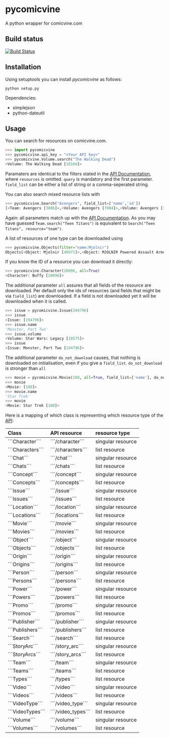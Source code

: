 # pycomicvine
A python wrapper for comicvine.com

## Build status
[![Build Status](https://travis-ci.org/authmillenon/pycomicvine.png?branch=master)](https://travis-ci.org/authmillenon/pycomicvine)

## Installation
Using setuptools you can install *pycomicvine* as follows:

    python setup.py

Dependencies:

 * simplejson
 * python-dateutil

## Usage
You can search for resources on comicvine.com.

```python
>>> import pycomicvine
>>> pycomicvine.api_key = "<Your API key>"
>>> pycomicvine.Volume.search("The Walking Dead")
<Volume: The Walking Dead [18166]>
```


Paramaters are identical to the filters stated in the 
[API Documentation](https://www.comicvine.com/api/documentation#toc-0-26),
where ```resources``` is omitted. ```query``` is mandatory and the 
first parameter. ```field_list``` can be either a list of string or
a comma-seperated string.

You can also search mixed resource lists with

```python
>>> pycomicvine.Search("Avengers", field_list=['name','id'])
[<Team: Avengers [3806]>,<Volume: Avengers [7084]>,<Volume: Avengers [33227]>]
```

Again: all parameters match up with the 
[API Documentation](https://www.comicvine.com/api/documentation#toc-0-26). 
As you may have guessed ```Team.search("Teen Titans")``` is equivalent
to ```Search("Teen Titans", resource="team")```.

A list of resources of one type can be downloaded using 

```python
>>> pycomicvine.Objects(filter="name:Mjolnir")
Objects[<Object: Mjolnir [40971]>,<Object: MJOLNIR Powered Assault Armor [56824]>]
```

If you know the ID of a resource you can download it directly:

```python
>>> pycomicvine.Character(20096, all=True)
<Character: Buffy [20096]>
```

The additional parameter ```all``` assures that all fields of the
resource are downloaded. Per default only the ids of resources (and 
fields that might be via ```field_list```) are downloaded. If a field
is not downloaded yet it will be downloaded when it is called.

```python
>>> issue = pycomicvine.Issue(194796)
>>> issue
<Issue: [194796]>
>>> issue.name
'Monster, Part Two'
>>> issue.volume
<Volume: Star Wars: Legacy [18575]>
>>> issue
<Issue: Monster, Part Two [194796]>
```

The additional parameter ```do_not_download``` causes, that nothing is
downloaded on initialisation, even if you give a ```field_list```.
```do_not_download``` is stronger than ```all```

```python
>>> movie = pycomicvine.Movie(108, all=True, field_list=['name'], do_not_download=True)
>>> movie
<Movie: [108]>
>>> movie.name
'Star Trek'
>>> movie
<Movie: Star Trek [108]>
```

Here is a mapping of which class is representing which resource type of 
the [API](https://www.comicvine.com/api/documentation#toc-0-3):

<table>
<thead>
<tr class="header">
<th align="left">Class</th>
<th align="left">API resource</th>
<th align="left">resource type</th>
</tr>
</thead>
<tbody>
<tr class="odd">
<td align="left">```Character```</td>
<td align="left">```/character```</td>
<td align="left">singular resource</td>
</tr>
<tr class="even">
<td align="left">```Characters```</td>
<td align="left">```/characters```</td>
<td align="left">list resource</td>
</tr>
<tr class="odd">
<td align="left">```Chat```</td>
<td align="left">```/chat```</td>
<td align="left">singular resource</td>
</tr>
<tr class="even">
<td align="left">```Chats```</td>
<td align="left">```/chats```</td>
<td align="left">list resource</td>
</tr>
<tr class="odd">
<td align="left">```Concept```</td>
<td align="left">```/concept```</td>
<td align="left">singular resource</td>
</tr>
<tr class="even">
<td align="left">```Concepts```</td>
<td align="left">```/concepts```</td>
<td align="left">list resource</td>
</tr>
<tr class="odd">
<td align="left">```Issue```</td>
<td align="left">```/issue```</td>
<td align="left">singular resource</td>
</tr>
<tr class="even">
<td align="left">```Issues```</td>
<td align="left">```/issues```</td>
<td align="left">list resource</td>
</tr>
<tr class="odd">
<td align="left">```Location```</td>
<td align="left">```/location```</td>
<td align="left">singular resource</td>
</tr>
<tr class="even">
<td align="left">```Locations```</td>
<td align="left">```/locations```</td>
<td align="left">list resource</td>
</tr>
<tr class="odd">
<td align="left">```Movie```</td>
<td align="left">```/movie```</td>
<td align="left">singular resource</td>
</tr>
<tr class="even">
<td align="left">```Movies```</td>
<td align="left">```/movies```</td>
<td align="left">list resource</td>
</tr>
<tr class="odd">
<td align="left">```Object```</td>
<td align="left">```/object```</td>
<td align="left">singular resource</td>
</tr>
<tr class="even">
<td align="left">```Objects```</td>
<td align="left">```/objects```</td>
<td align="left">list resource</td>
</tr>
<tr class="odd">
<td align="left">```Origin```</td>
<td align="left">```/origin```</td>
<td align="left">singular resource</td>
</tr>
<tr class="even">
<td align="left">```Origins```</td>
<td align="left">```/origins```</td>
<td align="left">list resource</td>
</tr>
<tr class="odd">
<td align="left">```Person```</td>
<td align="left">```/person```</td>
<td align="left">singular resource</td>
</tr>
<tr class="even">
<td align="left">```Persons```</td>
<td align="left">```/persons```</td>
<td align="left">list resource</td>
</tr>
<tr class="odd">
<td align="left">```Power```</td>
<td align="left">```/power```</td>
<td align="left">singular resource</td>
</tr>
<tr class="even">
<td align="left">```Powers```</td>
<td align="left">```/powers```</td>
<td align="left">list resource</td>
</tr>
<tr class="odd">
<td align="left">```Promo```</td>
<td align="left">```/promo```</td>
<td align="left">singular resource</td>
</tr>
<tr class="even">
<td align="left">```Promos```</td>
<td align="left">```/promos```</td>
<td align="left">list resource</td>
</tr>
<tr class="odd">
<td align="left">```Publisher```</td>
<td align="left">```/publisher```</td>
<td align="left">singular resource</td>
</tr>
<tr class="even">
<td align="left">```Publishers```</td>
<td align="left">```/publishers```</td>
<td align="left">list resource</td>
</tr>
<tr class="odd">
<td align="left">```Search```</td>
<td align="left">```/search```</td>
<td align="left">list resource</td>
</tr>
<tr class="even">
<td align="left">```StoryArc```</td>
<td align="left">```/story_arc```</td>
<td align="left">singular resource</td>
</tr>
<tr class="odd">
<td align="left">```StoryArcs```</td>
<td align="left">```/story_arcs```</td>
<td align="left">list resource</td>
</tr>
<tr class="even">
<td align="left">```Team```</td>
<td align="left">```/team```</td>
<td align="left">singular resource</td>
</tr>
<tr class="odd">
<td align="left">```Teams```</td>
<td align="left">```/teams```</td>
<td align="left">list resource</td>
</tr>
<tr class="even">
<td align="left">```Types```</td>
<td align="left">```/types```</td>
<td align="left">list resource</td>
</tr>
<tr class="odd">
<td align="left">```Video```</td>
<td align="left">```/video```</td>
<td align="left">singular resource</td>
</tr>
<tr class="even">
<td align="left">```Videos```</td>
<td align="left">```/videos```</td>
<td align="left">list resource</td>
</tr>
<tr class="odd">
<td align="left">```VideoType```</td>
<td align="left">```/video_type```</td>
<td align="left">singular resource</td>
</tr>
<tr class="even">
<td align="left">```VideoTypes```</td>
<td align="left">```/video_types```</td>
<td align="left">list resource</td>
</tr>
<tr class="odd">
<td align="left">```Volume```</td>
<td align="left">```/volume```</td>
<td align="left">singular resource</td>
</tr>
<tr class="even">
<td align="left">```Volumes```</td>
<td align="left">```/volumes```</td>
<td align="left">list resource</td>
</tr>
</tbody>
</table>
